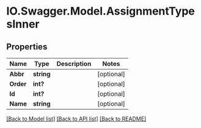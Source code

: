 # IO.Swagger.Model.AssignmentTypesInner
## Properties

Name | Type | Description | Notes
------------ | ------------- | ------------- | -------------
**Abbr** | **string** |  | [optional] 
**Order** | **int?** |  | [optional] 
**Id** | **int?** |  | [optional] 
**Name** | **string** |  | [optional] 

[[Back to Model list]](../README.md#documentation-for-models) [[Back to API list]](../README.md#documentation-for-api-endpoints) [[Back to README]](../README.md)

